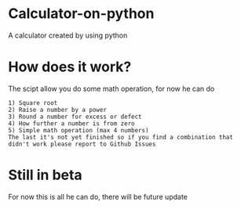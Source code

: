 # Calculator-on-python
A calculator created by using python
# How does it work?
The scipt allow you do some math operation, for now he can do
```
1) Square root
2) Raise a number by a power
3) Round a number for excess or defect
4) How further a number is from zero
5) Simple math operation (max 4 numbers)
The last it's not yet finished so if you find a combination that didn't work please report to Github Issues
```
# Still in beta
For now this is all he can do, there will be future update 

